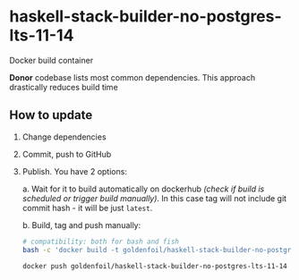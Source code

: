 # haskell-stack-builder-no-postgres-lts-11-14

Docker build container

**Donor** codebase lists most common dependencies. This approach drastically reduces build time

## How to update

1. Change dependencies

2. Commit, push to GitHub

3. Publish. You have 2 options:

    a. Wait for it to build automatically on dockerhub *(check if build is scheduled or trigger build manually)*. In this case tag will not include git commit hash - it will be just `latest`.

    b. Build, tag and push manually:

    ```bash
    # compatibility: both for bash and fish
    bash -c 'docker build -t goldenfoil/haskell-stack-builder-no-postgres-lts-11-14:latest goldenfoil/haskell-stack-builder-no-postgres-lts-11-14:$(git log -1 --pretty=%h) .'

    docker push goldenfoil/haskell-stack-builder-no-postgres-lts-11-14
    ```
